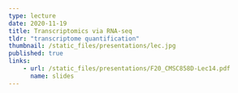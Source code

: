 ```yaml
---
type: lecture
date: 2020-11-19
title: Transcriptomics via RNA-seq
tldr: "transcriptome quantification"
thumbnail: /static_files/presentations/lec.jpg
published: true
links: 
    - url: /static_files/presentations/F20_CMSC858D-Lec14.pdf
      name: slides
---
```

